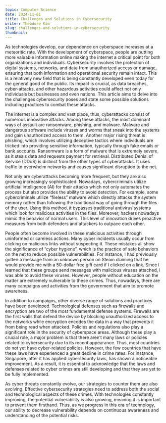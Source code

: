 ```yaml
---
topic: Computer Science
date: 2024-11-01
title: Challenges and Solutions in Cybersecurity
writer: Theodore Kim
slug: challenges-and-solutions-in-cybersecurity
thumbnail: 
---
```

As technologies develop, our dependence on cyberspace increases at a meteoritic rate. With the development of cyberspace, people are putting more valuable information online making the internet a critical point for both organizations and individuals. Cybersecurity involves the protection of digital systems, networks, and data from unauthorized access or damage, ensuring that both information and operational security remain intact. This is a relatively new field that is being constantly developed even today for the general good of the public. Its impact is crucial, as data breaches, cyber-attacks, and other hazardous activities could affect not only individuals but businesses and even nations. This article aims to delve into the challenges cybersecurity poses and state some possible solutions including practices to combat these attacks. 

The internet is a complex and vast place, thus, cyberattacks consist of numerous innovative attacks. Among these attacks, the most dominant ways of assault are ransomware, phishing, and malware. Malware and dangerous software include viruses and worms that sneak into the systems and gain unauthorized access to them. Another major rising threat is phishing, which involves utilizing deceptive tactics where individuals are tricked into providing sensitive information, typically through fake emails or bank accounts. Ransomware is a form of malware that is extremely severe, as it steals data and requests payment for retrieval. Distributed Denial of Service (DDoS) is distinct from the other types of cyberattacks.  It uses traffic to overwhelm networks and causes significant disruption to the net. 

Not only are cyberattacks becoming more frequent, but they are also growing increasingly sophisticated. Nowadays, cybercriminals utilize artificial intelligence (AI) for their attacks which not only automates the process but also provides the ability to avoid detection. For example, some cybercriminals utilize “fileless” malware which directly attacks the system memory rather than following the traditional way of going through the files of the user. Using this method, it bypasses traditional antivirus systems which look for malicious activities in the files. Moreover, hackers nowadays mimic the behavior of normal users. This level of innovation drives proactive measures from both defenders and attackers to outpace each other. 

People often become involved in these malicious activities through uninformed or careless actions. Many cyber incidents usually occur from clicking on malicious links without suspecting it. These mistakes all show the significance of “cyber hygiene”, which is the practice of safe behaviors on the net to reduce possible vulnerabilities. For instance, I had previously gotten a message from an unknown person on Steam claiming that he would provide me with a 50-dollar free gift card if I clicked on a link. Since I learned that these groups send messages with malicious viruses attached, I was able to avoid these viruses. However, people without education on the matter are extremely vulnerable to these crimes. Thus, nowadays, there are many campaigns and activities from the government that aim to promote awareness. 

In addition to campaigns, other diverse range of solutions and practices have been developed. Technological defenses such as firewalls and encryption are two of the most fundamental defense systems. Firewalls are the first walls that defend the device by blocking unauthorized access to the networks while encryption encodes the data in a way that prevents it from being read when attacked. Policies and regulations also play a significant role in the security of cyberspace areas. Although these play a crucial role, a major problem is that there aren’t many laws or policies related to cybersecurity due to its recent appearance. Thus, most countries do not yet have cyber-related policies. However, the few countries that have these laws have experienced a great decline in crime rates. For instance, Singapore, after it has applied cybersecurity laws, has shown a  noticeable improvement. As a result, it is essential to acknowledge that the laws and defenses related to cyber crimes are still developing and that they are yet to be fully implemented. 

As cyber threats constantly evolve, our strategies to counter them are also evolving. Effective cybersecurity strategies need to address both the social and technological aspects of these crimes. With technologies constantly improving, the potential vulnerability is also growing, meaning it is important to prevent them firsthand. Thus, as we progress in this era of technology, our ability to decrease vulnerability depends on continuous awareness and understanding of the potential risks. 
